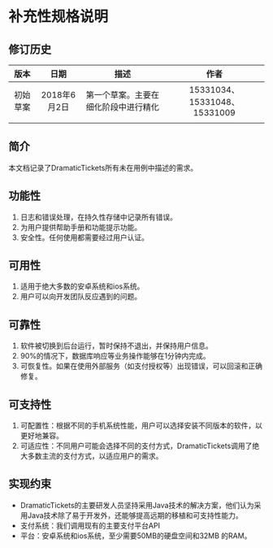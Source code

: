 # 补充性规格说明
## 修订历史
| 版本 | 日期 | 描述 | 作者 |
| :----: | :----: | :----: | :----: |
| 初始草案 | 2018年6月2日 | 第一个草案。主要在细化阶段中进行精化 | 15331034、15331048、15331009 |
|  |  |  |
## 简介
本文档记录了DramaticTickets所有未在用例中描述的需求。
## 功能性
1. 日志和错误处理，在持久性存储中记录所有错误。
2. 为用户提供帮助手册和功能提示功能。
3. 安全性。任何使用都需要经过用户认证。  
## 可用性
1. 适用于绝大多数的安卓系统和ios系统。
2. 用户可以向开发团队反应遇到的问题。
## 可靠性
1. 软件被切换到后台运行，暂时保持不退出，并保持用户信息。
2. 90%的情况下，数据库响应等业务操作能够在1分钟内完成。
3. 可恢复性。如果在使用外部服务（如支付授权等）出现错误，可以回滚和正确修复。
## 可支持性
1. 可配置性：根据不同的手机系统性能，用户可以选择安装不同版本的软件，以更好地兼容。
2. 可适应性：不同用户可能会选择不同的支付方式，DramaticTickets调用了绝大多数主流的支付方式，以适应用户的需求。 
## 实现约束
- DramaticTickets的主要研发人员坚持采用Java技术的解决方案，他们认为采用Java技术除了易于开发外，还能够提高远期的移植和可支持性能力。
- 支付系统：我们调用现有的主要支付平台API
- 平台：安卓系统和ios系统，至少需要50MB的硬盘空间和32MB 的RAM。